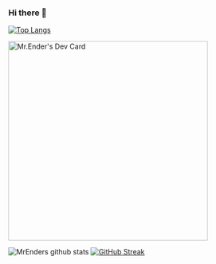 ### Hi there 👋

[![Top Langs](https://github-readme-stats.vercel.app/api/top-langs/?username=MrEnder0)](https://github.com/MrEnder0/github-readme-stats)

<a href="https://app.daily.dev/Mr_Ender"><img src="https://api.daily.dev/devcards/de3895a136c64b82b92ed3350160c5f0.png?r=i4t" width="400" alt="Mr.Ender's Dev Card"/></a>

![MrEnders github stats](https://github-readme-stats.vercel.app/api?username=MrEnder0)
[![GitHub Streak](https://github-readme-streak-stats.herokuapp.com/?user=MrEnder0)](https://git.io/streak-stats)
